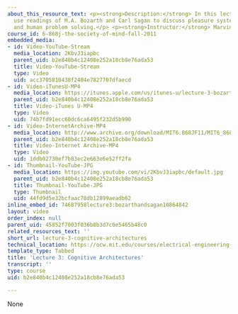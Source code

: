 ```yaml
---
about_this_resource_text: <p><strong>Description:</strong> In this lecture, students
  use readings of M.A. Bozarth and Carl Sagan to discuss pleasure systems in the brain
  and human problem solving.</p> <p><strong>Instructor:</strong> Marvin Minsky</p>
course_id: 6-868j-the-society-of-mind-fall-2011
embedded_media:
- id: Video-YouTube-Stream
  media_location: 2KbvJ3iapbc
  parent_uid: b2e840b4c12408e252a18cb8e76ada53
  title: Video-YouTube-Stream
  type: Video
  uid: acc3705810438f2404e7827707dfaecd
- id: Video-iTunesU-MP4
  media_location: https://itunes.apple.com/us/itunes-u/lecture-3-bozarth-and-sagan/id683222433?i=164136951
  parent_uid: b2e840b4c12408e252a18cb8e76ada53
  title: Video-iTunes U-MP4
  type: Video
  uid: 74b7fd91ecc60dc6ca6495f232d5b990
- id: Video-InternetArchive-MP4
  media_location: http://www.archive.org/download/MIT6.868JF11/MIT6_868JF11_lec03_300k.mp4
  parent_uid: b2e840b4c12408e252a18cb8e76ada53
  title: Video-Internet Archive-MP4
  type: Video
  uid: 1ddb02730ef7b83ec2e663e6e52ff2fa
- id: Thumbnail-YouTube-JPG
  media_location: https://img.youtube.com/vi/2KbvJ3iapbc/default.jpg
  parent_uid: b2e840b4c12408e252a18cb8e76ada53
  title: Thumbnail-YouTube-JPG
  type: Thumbnail
  uid: 44fd9d5e32bcfaac78db12899aeadb62
inline_embed_id: 74687958lecture3:bozarthandsagan10864842
layout: video
order_index: null
parent_uid: 45852f7003f036b8b3d7c0e5465b48c0
related_resources_text: ''
short_url: lecture-3-cognitive-architectures
technical_location: https://ocw.mit.edu/courses/electrical-engineering-and-computer-science/6-868j-the-society-of-mind-fall-2011/video-lectures/lecture-3-cognitive-architectures
template_type: Tabbed
title: 'Lecture 3: Cognitive Architectures'
transcript: ''
type: course
uid: b2e840b4c12408e252a18cb8e76ada53

---
```

None